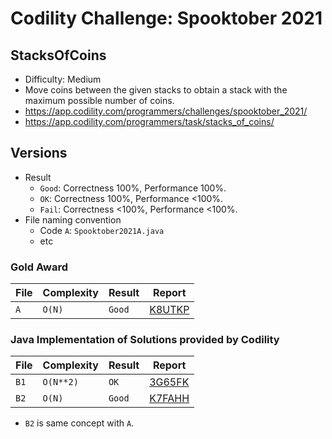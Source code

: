 # Codility Challenge: Spooktober 2021

## StacksOfCoins

- Difficulty: Medium
- Move coins between the given stacks to obtain a stack with the maximum possible number of coins.
- <https://app.codility.com/programmers/challenges/spooktober_2021/>
- <https://app.codility.com/programmers/task/stacks_of_coins/>

## Versions

- Result
  - `Good`: Correctness 100%, Performance 100%.
  - `OK`: Correctness 100%, Performance <100%.
  - `Fail`: Correctness <100%, Performance <100%.
- File naming convention
  - Code `A`: `Spooktober2021A.java`
  - etc

### Gold Award

| File | Complexity | Result | Report                                                                            |
| ---- | ---------- | ------ | --------------------------------------------------------------------------------- |
| `A`  | `O(N)`     | `Good` | [K8UTKP](https://app.codility.com/cert/view/certK8UTKP-MUCKEX6FNY2TCNCG/details/) |

### Java Implementation of Solutions provided by Codility

| File | Complexity | Result | Report                                                              |
| ---- | ---------- | ------ | ------------------------------------------------------------------- |
| `B1` | `O(N**2)`  | `OK`   | [3G65FK](https://app.codility.com/demo/results/training3G65FK-GCF/) |
| `B2` | `O(N)`     | `Good` | [K7FAHH](https://app.codility.com/demo/results/trainingK7FAHH-GTY/) |

- `B2` is same concept with `A`.
